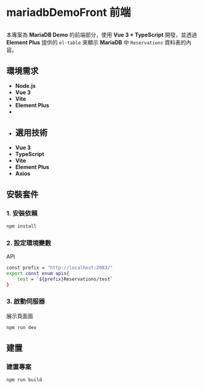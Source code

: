 # mariadbDemoFront 前端

## 
本專案為 **MariaDB Demo** 的前端部分，使用 **Vue 3 + TypeScript** 開發，並透過 **Element Plus** 提供的 `el-table` 來顯示 **MariaDB** 中 `Reservations` 資料表的內容。

## 環境需求
- **Node.js** 
- **Vue 3**
- **Vite** 
- **Element Plus**
- 
- ## 選用技術
- **Vue 3**
- **TypeScript** 
- **Vite** 
- **Element Plus** 
- **Axios** 


## 安裝套件
### 1. 安裝依賴
```sh
npm install
```

### 2. 設定環境變數
 API 
```sh
const prefix = "http://localhost:2083/"
export const enum apis{
    test = `${prefix}Reservations/test`
}
```

### 3. 啟動伺服器
展示頁面面
```sh
npm run dev
```


## 建置
###  建置專案
```sh
npm run build
```


